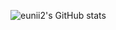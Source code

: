 ![eunii2's GitHub stats](https://github-readme-stats.vercel.app/api?username=eunii2&show_icons=true&theme=radical)

